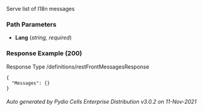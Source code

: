 






 
Serve list of I18n messages  


### Path Parameters

 - **Lang** (_string, required_) 




### Response Example (200)
Response Type /definitions/restFrontMessagesResponse

```
{
  "Messages": {}
}
```




###### Auto generated by Pydio Cells Enterprise Distribution v3.0.2 on 11-Nov-2021
